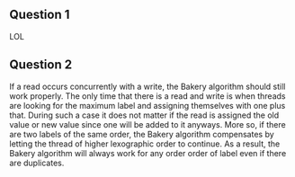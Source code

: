 Question 1
--------------

LOL

Question 2
--------------

If a read occurs concurrently with a write, the Bakery algorithm should still work properly. The only time that there is a read and write is when threads are looking for the maximum label and assigning themselves with one plus that. During such a case it does not matter if the read is assigned the old value or new value since one will be added to it anyways. More so, if there are two labels of the same order, the Bakery algorithm compensates by letting the thread of higher lexographic order to continue. As a result, the Bakery algorithm will always work for any order order of label even if there are duplicates. 
